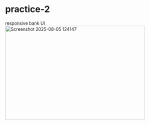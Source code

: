 # practice-2
responsive bank UI
<img width="447" height="300" alt="Screenshot 2025-08-05 124147" src="https://github.com/user-attachments/assets/cacf14e1-8645-4d99-ad41-f2e0e137d256" />
